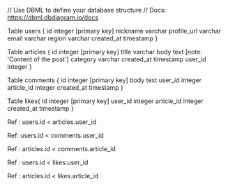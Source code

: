 // Use DBML to define your database structure
// Docs: https://dbml.dbdiagram.io/docs

Table users {
  id integer [primary key]
  nickname varchar
  profile_url varchar
  email varchar
  region varchar
  created_at timestamp
}

Table articles {
  id integer [primary key]
  title varchar
  body text [note: 'Content of the post']
  category varchar
  created_at timestamp
  user_id integer
}

Table comments {
  id integer [primary key]
  body text
  user_id integer
  article_id integer
  created_at timestamp
}

Table likes{
  id integer [primary key]
  user_id integer
  article_id integer
  created_at timestamp
}

Ref : users.id < articles.user_id

Ref: users.id < comments.user_id

Ref : articles.id < comments.article_id

Ref : users.id < likes.user_id

Ref : articles.id < likes.article_id
